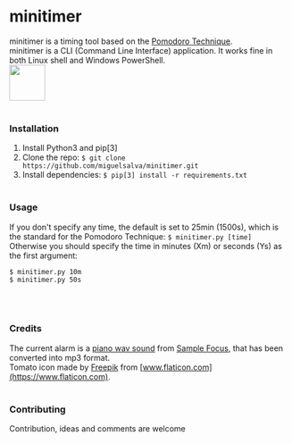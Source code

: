 # minitimer
minitimer is a timing tool based on the [Pomodoro Technique](https://en.wikipedia.org/wiki/Pomodoro_Technique).<br>
minitimer is a CLI (Command Line Interface) application. It works fine in both Linux shell and Windows PowerShell.<br>
<img src="https://image.flaticon.com/icons/svg/877/877712.svg" width="64" height="64">
<br><br>

### Installation
1. Install Python3 and pip[3]
2. Clone the repo: ```$ git clone https://github.com/miguelsalva/minitimer.git```
3. Install dependencies: ```$ pip[3] install -r requirements.txt```
<br><br>

### Usage
If you don't specify any time, the default is set to 25min (1500s), which is the standard for the Pomodoro Technique:
```$ minitimer.py [time]```
Otherwise you should specify the time in minutes (Xm) or seconds (Ys) as the first argument:
```
$ minitimer.py 10m
$ minitimer.py 50s
```
<br><br>

### Credits
The current alarm is a [piano wav sound](https://samplefocus.com/samples/vinyl-piano) from [Sample Focus](https://samplefocus.com), that has been converted into mp3 format.<br>
Tomato icon made by [Freepik](https://www.flaticon.com/authors/freepik) from [www.flaticon.com](https://www.flaticon.com).
<br><br>

### Contributing
Contribution, ideas and comments are welcome
<br><br>
